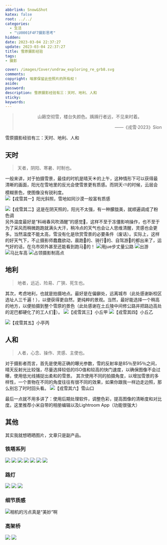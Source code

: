 ```yaml
---
abbrlink: Snow&Shot
katex: false
root: ../../
categories:
  - 生活
  - "\U0001F4F7摄影思考"
hidden: 
date: 2023-03-04 22:37:27
update: 2023-03-04 22:37:27
title: 雪原摄影经验
tags:
- 摄影

cover: /images/Cover/undraw_exploring_re_grb8.svg
comments:
copyright: 咱家保留此些照片的所有权！
aside:
password:
description: 雪原摄影经验有三：天时、地利、人和
sticky:
keywords:
---
```


> <center>山籁空彻雪，楼台失颜色。踽踽行者远，不见来时着。</center>
> <p align="right">——《戎雪·2023》Sion</p>

雪原摄影经验有三：天时、地利、人和

## 天时
> 天者，阴阳、寒暑、时制也。

一般来讲，对于拍摄雪景，最佳的时机是晴天☀的上午，这种情形下可以获得最清晰的画面，阳光在雪地里的反光会使雪景更有质感。而阴天⛅的时候，云层会模糊景色，使图像没有锐利度。
<img src="https://img.500px.me/photo/dff7efb584b12a50d685e413b053d3302/d4382b7a24ee43bbb89eb8f54550f264.jpg!p4"  referrerPolicy="no-referrer"   alt=" 【戎雪其一】阳光斜照，雪地如同沙漠一般富有质感"/>

<img src="https://img.500px.me/photo/dff7efb584b12a50d685e413b053d3302/17e5dd92b9504ccab436464a745ab630.jpg!p4"  referrerPolicy="no-referrer"   alt="【戎雪其二】这是在阴天照的，阳光不太强，有一种朦胧美，就顺遍调成了粉色调 "/>
另外温度最好是“料峭春风吹酒醒”的感觉🍃，这样不至于冻僵影响操作，也不至于为了采风而稍微跑跑就满头大汗，稍冷点的天气也会让人思维清醒，灵感也会更多。当然温度不能太高，雪没有化是欣赏雪景的必要条件（废话）。实际上，这样的好天气下，不止摄影师蠢蠢欲动，晨跑🏃‍的、骑行🚴‍的、自驾游🚗的都出来了，运气好的话，在乌市郊外甚至还能看到跑马🏇的！
<img src="https://img.500px.me/photo/dff7efb584b12a50d685e413b053d3302/ffbb3614d6824f46b91540f41706b12e.jpg!p4"  referrerPolicy="no-referrer"   alt="用jue步丈量公路 "/>
<img src="https://img.500px.me/photo/dff7efb584b12a50d685e413b053d3302/6e500308f792444fbbf499b5fab7fa80.jpg!p4"  referrerPolicy="no-referrer"   alt="出游"/>
<img src="https://img.500px.me/photo/dff7efb584b12a50d685e413b053d3302/7c60cbed2dde41e1bae8948527d464b1.jpg!p4"  referrerPolicy="no-referrer"   alt="马比车高"/>
<img src="https://img.500px.me/photo/dff7efb584b12a50d685e413b053d3302/6c77b837d58c4c828df8a07394d65516.jpg!p4"  referrerPolicy="no-referrer"   alt="占领摄影制高点 "/>


## 地利
> 地者，远近、险易、广狭、死生也。

其次，考虑地利，也就是拍摄地点。最好是在偏僻处，远离城市（此处感谢新校区选址人三千遍！），以便获得更自然，更纯粹的景观。当然，最好能选择一个稍高的地方，以便拍摄到整个雪原的景色（此处感谢在土丘陵中间修公路并把路边高处的泥巴都硬化了的工人们🙇‍）。
<img src="https://img.500px.me/photo/dff7efb584b12a50d685e413b053d3302/227f27ee36d94e17bc4205729c9d37d1.jpg!p4"  referrerPolicy="no-referrer"   alt="【戎雪其三】小丘甲 "/>
<img src="https://img.500px.me/photo/dff7efb584b12a50d685e413b053d3302/29f4d3f3303d42ecbf4aa38a661a1575.jpg!p4"  referrerPolicy="no-referrer"   alt="【戎雪其四】小丘乙 "/>

<img src="https://img.500px.me/photo/dff7efb584b12a50d685e413b053d3302/b7dbe26453494059a62bef9ac7d94799.jpg!p4"  referrerPolicy="no-referrer"   alt=" 【戎雪其五】小亭丙"/>

## 人和
> 人者，心念、操作、灵感、主使也。

对于摄影者而言，首先是使用正确的曝光参数，雪的反射率是85％至95％之间，晴天反射光比较强，尽量选择较低的ISO值和较高的快门速度，以确保图像不会过曝，使用低光线捕捉出柔和的雪景。
其次使用不同的拍摄角度，以增加雪景的多样性，一个景物在不同的角度往往有很不同的效果，如果你跟我一样边走边照，那么别忘了时时回头看。 
<img src="https://img.500px.me/photo/dff7efb584b12a50d685e413b053d3302/ec355aca3e6549cc8398d39d36d4a3a8.jpg!p4"  referrerPolicy="no-referrer"   alt="【戎雪其六】雪山口"/>

最后一点就不用多讲了：使用后期处理软件，调整色彩，提高图像的清晰度和对比度。这里推荐小米自带的相册编辑以及Lightroom App（功能很强大）


## 其他
其实我就想晒晒图片，文章只是副产品。
### 铁塔系列
<img src="https://img.500px.me/photo/dff7efb584b12a50d685e413b053d3302/a6d2720581d34773ac3b54982e67a361.jpg!p3"  referrerPolicy="no-referrer"   alt=" "/>
<img src="https://img.500px.me/photo/dff7efb584b12a50d685e413b053d3302/cfc526205c734479b1276f941e27fed8.jpg!p3"  referrerPolicy="no-referrer"   alt=" "/>
<img src="https://img.500px.me/photo/dff7efb584b12a50d685e413b053d3302/ce14888a06e34aa79c8ec0747b4fa911.jpg!p3"  referrerPolicy="no-referrer"   alt=" "/>
<img src="https://img.500px.me/photo/dff7efb584b12a50d685e413b053d3302/3809b89e64524b74820c762d7a094ca7.jpg!p3"  referrerPolicy="no-referrer"   alt=" "/>
<img src="https://img.500px.me/photo/dff7efb584b12a50d685e413b053d3302/19796aaf89754d52a18249f9bcb193f7.jpg!p3"  referrerPolicy="no-referrer"   alt=" "/>
<img src="https://img.500px.me/photo/dff7efb584b12a50d685e413b053d3302/dc4a78ed5e064c3f83fd064a694b9f41.jpg!p3"  referrerPolicy="no-referrer"   alt=" "/>
<img src="https://img.500px.me/photo/dff7efb584b12a50d685e413b053d3302/fdcd31bc3953428ba8a055aa2c7d8653.jpg!p3"  referrerPolicy="no-referrer"   alt=" "/>

### 路灯
<img src="https://img.500px.me/photo/dff7efb584b12a50d685e413b053d3302/317bed6c94f64565b6dd28177f90dfaf.jpg!p3"  referrerPolicy="no-referrer"   alt=" "/>

<img src="https://img.500px.me/photo/dff7efb584b12a50d685e413b053d3302/34691bff689145bdbbbdb639c490ed56.jpg!p3"  referrerPolicy="no-referrer"   alt=" "/>
<img src="https://img.500px.me/photo/dff7efb584b12a50d685e413b053d3302/15773cecb5204371bf662a7ed97d556c.jpg!p3"  referrerPolicy="no-referrer"   alt=" "/>

### 细节质感
<img src="https://img.500px.me/photo/dff7efb584b12a50d685e413b053d3302/25570ea2d45641c98d66750b22d34472.jpg!p3"  referrerPolicy="no-referrer"   alt="相机的污点真是“美妙”啊"/>
<img src="https://img.500px.me/photo/dff7efb584b12a50d685e413b053d3302/803fb6d76b424c0d85293f06a1f03cfd.jpg!p3"  referrerPolicy="no-referrer"   alt=""/>

### 高架桥
<img src="https://img.500px.me/photo/dff7efb584b12a50d685e413b053d3302/61338b04397d43708b38f12f3cd0a1c9.jpg!p3"  referrerPolicy="no-referrer"   alt=" "/>
<img src="https://img.500px.me/photo/dff7efb584b12a50d685e413b053d3302/078e8fe9248b4ed684aff6b1f078082e.jpg!p3"  referrerPolicy="no-referrer"   alt=" "/>

